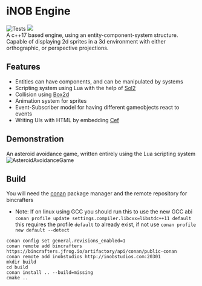 
# iNOB Engine
![Tests](https://github.com/Sh1nku/iNOBEngine/actions/workflows/tests.yml/badge.svg)
![](https://inobstudios.com/LOCCounterBadge/iNOBEngine/responses/pybadges) <br>
A c++17 based engine, using an entity-component-system structure. Capable of displaying 2d sprites in a 3d environment with either orthographic, or perspective projections.
## Features
 - Entities can have components, and can be manipulated by systems
 - Scripting system using Lua with the help of [Sol2](https://github.com/ThePhD/sol2)
 - Collision using [Box2d](https://box2d.org/)
 - Animation system for sprites
 - Event-Subscriber model for having different gameobjects react to events
 - Writing UIs with HTML by embedding [Cef](https://bitbucket.org/chromiumembedded) 
## Demonstration
An asteroid avoidance game, written entirely using the Lua scripting system
![AsteroidAvoidanceGame](https://i.imgur.com/8yT1eZm.gif)

## Build
You will need the [conan](https://conan.io/) package manager and the remote repository for bincrafters
- Note: If on linux using GCC you should run this to use the new GCC abi `conan profile update settings.compiler.libcxx=libstdc++11 default`
this requires the profile `default` to already exist, if not use `conan profile new default --detect`
```
conan config set general.revisions_enabled=1
conan remote add bincrafters https://bincrafters.jfrog.io/artifactory/api/conan/public-conan
conan remote add inobstudios http://inobstudios.com:20301
mkdir build
cd build
conan install .. --build=missing
cmake ..
```
